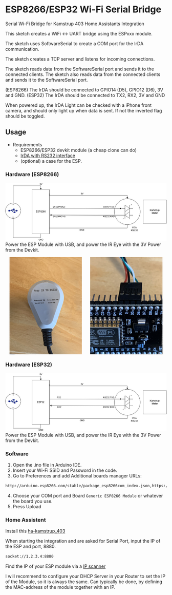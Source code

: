 # ESP8266/ESP32 Wi-Fi Serial Bridge
Serial Wi-Fi Bridge for Kamstrup 403 Home Assistants Integration

This sketch creates a WiFi <-> UART bridge using the ESPxxx module. 

The sketch uses SoftwareSerial to create a COM port for the IrDA communication. 

The sketch creates a TCP server and listens for incoming connections. 

The sketch reads data from the SoftwareSerial port and sends it to the 
connected clients. The sketch also reads data from the connected clients 
and sends it to the SoftwareSerial port.

(ESP8266) The IrDA should be connected to GPIO14 (D5), GPIO12 (D6), 3V and GND.
(ESP32) The IrDA should be connected to TX2, RX2, 3V and GND

When powered up, the IrDA Light can be checked with a iPhone front camera,
and should only light up when data is sent. If not the inverted flag should be toggled.

## Usage

* Requirements
    * ESP8266/ESP32 devkit module (a cheap clone can do)
    * [IrDA with RS232 interface](https://www.aliexpress.com/item/1005005630726621.html?spm=a2g0o.order_list.order_list_main.17.70c71802tpHpcY)
    * (optional) a case for the ESP.

### Hardware (ESP8266)
![ESP8266 Diagram](images/diagram_esp8266.jpg)
Power the ESP Module with USB, and power the IR Eye with the 3V Power from the Devkit.

<div style="display: flex; justify-content: space-around;">
  <img src="images/irda.jpg" alt="IRDA" style="width: 45%;"/>
  <img src="images/esp.jpg" alt="ESP8266" style="width: 45%;"/>
</div>

### Hardware (ESP32)
![ESP32 Diagram](images/diagram_esp32.jpg)
Power the ESP Module with USB, and power the IR Eye with the 3V Power from the Devkit.

### Software
1. Open the .ino file in Arduino IDE.
2. Insert your Wi-Fi SSID and Password in the code.
3. Go to Preferences and add Additional boards manager URLs:
```bash
http://arduino.esp8266.com/stable/package_esp8266com_index.json,https://dl.espressif.com/dl/package_esp32_index.json
```
4. Choose your COM port and Board `Generic ESP8266 Module` or whatever the board you use.
5. Press Upload

### Home Assistent
Install this [ha-kamstrup_403](https://github.com/golles/ha-kamstrup_403)

When starting the integration and are asked for Serial Port, input the IP of the ESP and port, 8880.

```bash
socket://1.2.3.4:8880
```

Find the IP of your ESP module via a [IP scanner](https://www.advanced-ip-scanner.com)

I will recommend to configure your DHCP Server in your Router to set the IP of the Module, so it is always the same. Can typically be done, by defining the MAC-address of the module together with an IP.